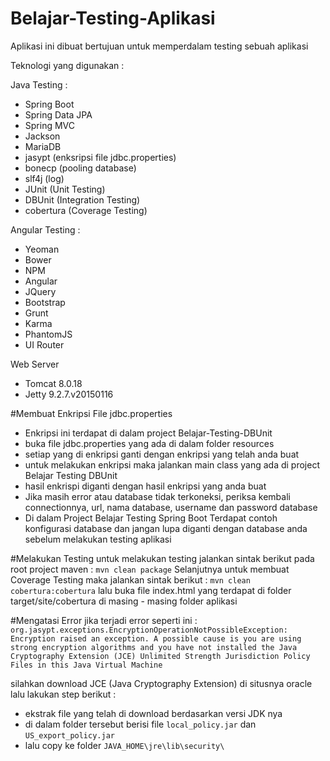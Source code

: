# Belajar-Testing-Aplikasi

Aplikasi ini dibuat bertujuan untuk memperdalam testing sebuah aplikasi

Teknologi yang digunakan :

Java Testing :
* Spring Boot
* Spring Data JPA
* Spring MVC
* Jackson
* MariaDB
* jasypt (enksripsi file jdbc.properties)
* bonecp (pooling database)
* slf4j (log)
* JUnit (Unit Testing)
* DBUnit (Integration Testing)
* cobertura (Coverage Testing)

Angular Testing :
* Yeoman
* Bower
* NPM
* Angular
* JQuery
* Bootstrap
* Grunt
* Karma
* PhantomJS
* UI Router

Web Server
* Tomcat 8.0.18
* Jetty 9.2.7.v20150116

#Membuat Enkripsi File jdbc.properties
* Enkripsi ini terdapat di dalam project Belajar-Testing-DBUnit
* buka file jdbc.properties yang ada di dalam folder resources
* setiap yang di enkripsi ganti dengan enkripsi yang telah anda buat
* untuk melakukan enkripsi maka jalankan main class yang ada di project Belajar Testing DBUnit
* hasil enkrispi diganti dengan hasil enkripsi yang anda buat
* Jika masih error atau database tidak terkoneksi, periksa kembali connectionnya, url, nama database, 
  username dan password database
* Di dalam Project Belajar Testing Spring Boot Terdapat contoh konfigurasi database dan jangan lupa diganti
  dengan database anda sebelum melakukan testing aplikasi

#Melakukan Testing
untuk melakukan testing jalankan sintak berikut pada root project maven :
`mvn clean package`
Selanjutnya untuk membuat Coverage Testing maka jalankan sintak berikut :
`mvn clean cobertura:cobertura`
lalu buka file index.html yang terdapat di folder target/site/cobertura di masing - masing
folder aplikasi
    
#Mengatasi Error
jika terjadi error seperti ini :
`org.jasypt.exceptions.EncryptionOperationNotPossibleException:
 Encryption raised an exception. A possible cause is you are using 
 strong encryption algorithms and you have not installed the Java 
 Cryptography Extension (JCE) Unlimited Strength Jurisdiction Policy 
 Files in this Java Virtual Machine`

silahkan download JCE (Java Cryptography Extension) di situsnya oracle lalu lakukan step berikut :
* ekstrak file yang telah di download berdasarkan versi JDK nya 
* di dalam folder tersebut berisi file `local_policy.jar` dan `US_export_policy.jar`
* lalu copy ke folder `JAVA_HOME\jre\lib\security\`